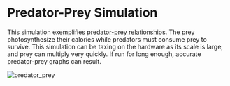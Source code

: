  # Predator-Prey Simulation

This simulation exemplifies [predator-prey relationships](https://globalchange.umich.edu/globalchange1/current/lectures/predation/predation.html).
The prey photosynthesize their calories while predators must consume prey to survive. This simulation can be taxing on the hardware as its scale is large, and prey can multiply very quickly. If run for long enough, accurate predator-prey graphs can result.

 ![predator_prey](https://raw.githubusercontent.com/SeverTopan/AdjSim/master/gallery/gifs/predator_prey.gif)
